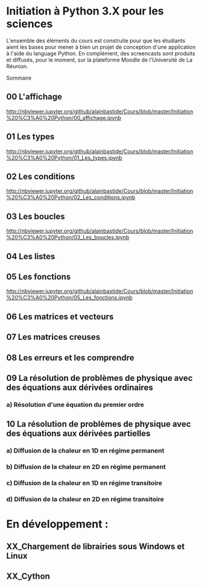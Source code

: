 # Initiation à Python 3.X pour les sciences

L'ensemble des éléments du cours est construite pour que les étudiants aient les bases pour mener à bien un projet de conception d'une application à l'aide du language Python. En complément, des screencasts sont produits et diffusés, pour le moment, sur la plateforme Moodle de l'Université de La Réunion.

Sommaire

## 00 L'affichage
http://nbviewer.jupyter.org/github/alainbastide/Cours/blob/master/Initiation%20%C3%A0%20Python/00_affichage.ipynb
## 01 Les types
http://nbviewer.jupyter.org/github/alainbastide/Cours/blob/master/Initiation%20%C3%A0%20Python/01_Les_types.ipynb
## 02 Les conditions
http://nbviewer.jupyter.org/github/alainbastide/Cours/blob/master/Initiation%20%C3%A0%20Python/02_Les_conditions.ipynb
## 03 Les boucles
http://nbviewer.jupyter.org/github/alainbastide/Cours/blob/master/Initiation%20%C3%A0%20Python/03_Les_boucles.ipynb
## 04 Les listes
## 05 Les fonctions 
http://nbviewer.jupyter.org/github/alainbastide/Cours/blob/master/Initiation%20%C3%A0%20Python/05_Les_fonctions.ipynb
## 06 Les matrices et vecteurs
## 07 Les matrices creuses
## 08 Les erreurs et les comprendre
## 09 La résolution de problèmes de physique avec des équations aux dérivées ordinaires
### a) Résolution d'une équation du premier ordre
## 10 La résolution de problèmes de physique avec des équations aux dérivées partielles
### a) Diffusion de la chaleur en 1D en régime permanent 
### b) Diffusion de la chaleur en 2D en régime permanent 
### c) Diffusion de la chaleur en 1D en régime transitoire
### d) Diffusion de la chaleur en 2D en régime transitoire




# En développement :

## XX_Chargement de librairies sous Windows et Linux
## XX_Cython


